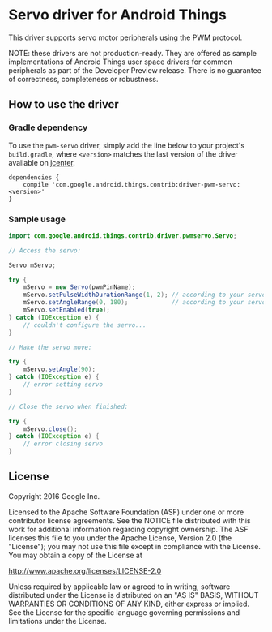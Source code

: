 Servo driver for Android Things
===================================

This driver supports servo motor peripherals using the PWM protocol.

NOTE: these drivers are not production-ready. They are offered as sample
implementations of Android Things user space drivers for common peripherals
as part of the Developer Preview release. There is no guarantee
of correctness, completeness or robustness.

How to use the driver
---------------------

### Gradle dependency

To use the `pwm-servo` driver, simply add the line below to your project's `build.gradle`,
where `<version>` matches the last version of the driver available on [jcenter][jcenter].

```
dependencies {
    compile 'com.google.android.things.contrib:driver-pwm-servo:<version>'
}
```

### Sample usage

```java
import com.google.android.things.contrib.driver.pwmservo.Servo;

// Access the servo:

Servo mServo;

try {
    mServo = new Servo(pwmPinName);
    mServo.setPulseWidthDurationRange(1, 2); // according to your servo's specifications
    mServo.setAngleRange(0, 180);            // according to your servo's specifications
    mServo.setEnabled(true);
} catch (IOException e) {
    // couldn't configure the servo...
}

// Make the servo move:

try {
    mServo.setAngle(90);
} catch (IOException e) {
    // error setting servo
}

// Close the servo when finished:

try {
    mServo.close();
} catch (IOException e) {
    // error closing servo
}
```

License
-------

Copyright 2016 Google Inc.

Licensed to the Apache Software Foundation (ASF) under one or more contributor
license agreements.  See the NOTICE file distributed with this work for
additional information regarding copyright ownership.  The ASF licenses this
file to you under the Apache License, Version 2.0 (the "License"); you may not
use this file except in compliance with the License.  You may obtain a copy of
the License at

  http://www.apache.org/licenses/LICENSE-2.0

Unless required by applicable law or agreed to in writing, software
distributed under the License is distributed on an "AS IS" BASIS, WITHOUT
WARRANTIES OR CONDITIONS OF ANY KIND, either express or implied.  See the
License for the specific language governing permissions and limitations under
the License.

[jcenter]: https://bintray.com/google/androidthings/contrib-driver-pwm-servo/_latestVersion
